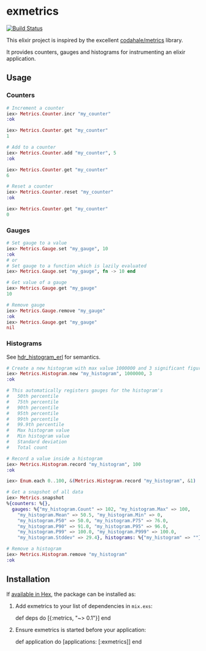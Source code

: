 # exmetrics

[![Build Status](https://travis-ci.org/fourcube/metrics.svg?branch=master)](https://travis-ci.org/fourcube/metrics)

This elixir project is inspired by the excellent [codahale/metrics](https://github.com/codahale/metrics) library.

It provides counters, gauges and histograms for instrumenting an elixir application.


## Usage

### Counters

```elixir
# Increment a counter
iex> Metrics.Counter.incr "my_counter"
:ok

iex> Metrics.Counter.get "my_counter"
1

# Add to a counter
iex> Metrics.Counter.add "my_counter", 5
:ok

iex> Metrics.Counter.get "my_counter"
6

# Reset a counter
iex> Metrics.Counter.reset "my_counter"
:ok

iex> Metrics.Counter.get "my_counter"
0
```

### Gauges

```elixir
# Set gauge to a value
iex> Metrics.Gauge.set "my_gauge", 10
:ok
# or
# Set gauge to a function which is lazily evaluated
iex> Metrics.Gauge.set "my_gauge", fn -> 10 end

# Get value of a gauge
iex> Metrics.Gauge.get "my_gauge"
10

# Remove gauge
iex> Metrics.Gauge.remove "my_gauge"
:ok
iex> Metrics.Gauge.get "my_gauge"
nil
```

### Histograms

See [hdr\_histogram\_erl](https://github.com/HdrHistogram/hdr_histogram_erl) for semantics.

```elixir
# Create a new histogram with max value 1000000 and 3 significant figures precision
iex> Metrics.Histogram.new "my_histogram", 1000000, 3
:ok

# This automatically registers gauges for the histogram's
#   50th percentile
#   75th percentile
#   90th percentile
#   95th percentile
#   99th percentile
#   99.9th percentile
#   Max histogram value
#   Min histogram value
#   Standard deviation
#   Total count

# Record a value inside a histogram
iex> Metrics.Histogram.record "my_histogram", 100
:ok

iex> Enum.each 0..100, &(Metrics.Histogram.record "my_histogram", &1)

# Get a snapshot of all data
iex> Metrics.snapshot
%{counters: %{},
  gauges: %{"my_histogram.Count" => 102, "my_histogram.Max" => 100,
    "my_histogram.Mean" => 50.5, "my_histogram.Min" => 0,
    "my_histogram.P50" => 50.0, "my_histogram.P75" => 76.0,
    "my_histogram.P90" => 91.0, "my_histogram.P95" => 96.0,
    "my_histogram.P99" => 100.0, "my_histogram.P999" => 100.0,
    "my_histogram.Stddev" => 29.4}, histograms: %{"my_histogram" => ""}}

# Remove a histogram
iex> Metrics.Histogram.remove "my_histogram"
:ok

```


## Installation

If [available in Hex](https://hex.pm/docs/publish), the package can be installed as:

  1. Add exmetrics to your list of dependencies in `mix.exs`:

        def deps do
          [{:metrics, "~> 0.1"}]
        end

  2. Ensure exmetrics is started before your application:

        def application do
          [applications: [:exmetrics]]
        end
